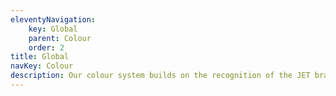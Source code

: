 ```yaml
---
eleventyNavigation:
    key: Global
    parent: Colour
    order: 2
title: Global
navKey: Colour
description: Our colour system builds on the recognition of the JET brand colours to make the product interface more usable.
---
```

